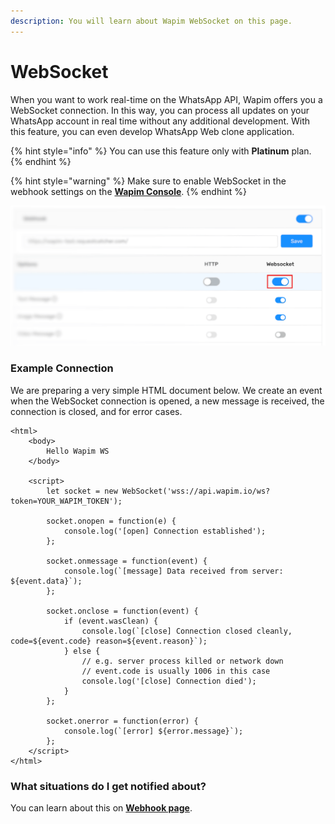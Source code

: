 ```yaml
---
description: You will learn about Wapim WebSocket on this page.
---
```


# WebSocket

When you want to work real-time on the WhatsApp API, Wapim offers you a WebSocket connection. In this way, you can process all updates on your WhatsApp account in real time without any additional development. With this feature, you can even develop WhatsApp Web clone application.

{% hint style="info" %}
You can use this feature only with **Platinum** plan.
{% endhint %}

{% hint style="warning" %}
Make sure to enable WebSocket in the webhook settings on the [**Wapim Console**](https://app.wapim.io).
{% endhint %}

![Wapim Console webhook settings](../.gitbook/assets/wapim-whatsapp-websocket-options.png)

### Example Connection

We are preparing a very simple HTML document below. We create an event when the WebSocket connection is opened, a new message is received, the connection is closed, and for error cases.

```markup
<html>
	<body>
		Hello Wapim WS
	</body>

	<script>
		let socket = new WebSocket('wss://api.wapim.io/ws?token=YOUR_WAPIM_TOKEN');

		socket.onopen = function(e) {
			console.log('[open] Connection established');
		};

		socket.onmessage = function(event) {
			console.log(`[message] Data received from server: ${event.data}`);
		};

		socket.onclose = function(event) {
			if (event.wasClean) {
				console.log(`[close] Connection closed cleanly, code=${event.code} reason=${event.reason}`);
			} else {
				// e.g. server process killed or network down
				// event.code is usually 1006 in this case
				console.log('[close] Connection died');
			}
		};

		socket.onerror = function(error) {
			console.log(`[error] ${error.message}`);
		};
	</script>
</html>
```

### What situations do I get notified about?

You can learn about this on [**Webhook page**](https://docs.wapim.io/webhook/webhook).



